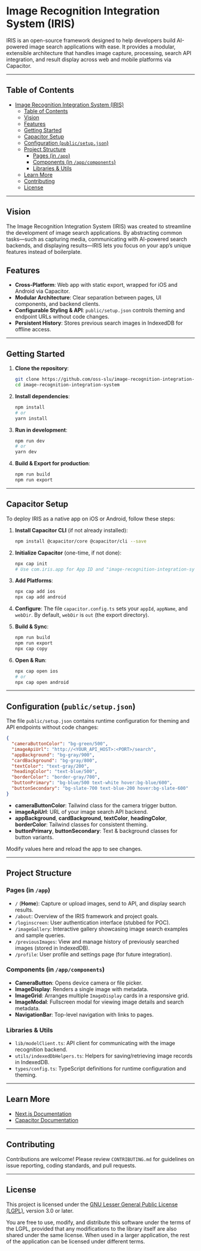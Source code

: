 # Image Recognition Integration System (IRIS)

IRIS is an open-source framework designed to help developers build AI-powered image search applications with ease. It provides a modular, extensible architecture that handles image capture, processing, search API integration, and result display across web and mobile platforms via Capacitor.

---

## Table of Contents

- [Image Recognition Integration System (IRIS)](#image-recognition-integration-system-iris)
  - [Table of Contents](#table-of-contents)
  - [Vision](#vision)
  - [Features](#features)
  - [Getting Started](#getting-started)
  - [Capacitor Setup](#capacitor-setup)
  - [Configuration (`public/setup.json`)](#configuration-publicsetupjson)
  - [Project Structure](#project-structure)
    - [Pages (in `/app`)](#pages-in-app)
    - [Components (in `/app/components`)](#components-in-appcomponents)
    - [Libraries \& Utils](#libraries--utils)
  - [Learn More](#learn-more)
  - [Contributing](#contributing)
  - [License](#license)

---

## Vision

The Image Recognition Integration System (IRIS) was created to streamline the development of image search applications. By abstracting common tasks—such as capturing media, communicating with AI-powered search backends, and displaying results—IRIS lets you focus on your app’s unique features instead of boilerplate.

## Features

- **Cross-Platform**: Web app with static export, wrapped for iOS and Android via Capacitor.
- **Modular Architecture**: Clear separation between pages, UI components, and backend clients.
- **Configurable Styling & API**: `public/setup.json` controls theming and endpoint URLs without code changes.
- **Persistent History**: Stores previous search images in IndexedDB for offline access.

---

## Getting Started

1. **Clone the repository**:

   ```sh
   git clone https://github.com/oss-slu/image-recognition-integration-system.git
   cd image-recognition-integration-system
   ```

2. **Install dependencies**:

   ```sh
   npm install
   # or
   yarn install
   ```

3. **Run in development**:

   ```sh
   npm run dev
   # or
   yarn dev
   ```

4. **Build & Export for production**:

   ```sh
   npm run build
   npm run export
   ```

---

## Capacitor Setup

To deploy IRIS as a native app on iOS or Android, follow these steps:

1. **Install Capacitor CLI** (if not already installed):

   ```sh
   npm install @capacitor/core @capacitor/cli --save
   ```

2. **Initialize Capacitor** (one-time, if not done):

   ```sh
   npx cap init
   # Use com.iris.app for App ID and "image-recognition-integration-system" for App Name
   ```

3. **Add Platforms**:

   ```sh
   npx cap add ios
   npx cap add android
   ```

4. **Configure**: The file `capacitor.config.ts` sets your `appId`, `appName`, and `webDir`. By default, `webDir` is `out` (the export directory).

5. **Build & Sync**:

   ```sh
   npm run build
   npm run export
   npx cap copy
   ```

6. **Open & Run**:

   ```sh
   npx cap open ios
   # or
   npx cap open android
   ```

---

## Configuration (`public/setup.json`)

The file `public/setup.json` contains runtime configuration for theming and API endpoints without code changes:

```json
{
  "cameraButtonColor": "bg-green/500",
  "imageApiUrl": "http://<YOUR_API_HOST>:<PORT>/search",
  "appBackground": "bg-gray/900",
  "cardBackground": "bg-gray/800",
  "textColor": "text-gray/200",
  "headingColor": "text-blue/500",
  "borderColor": "border-gray/700",
  "buttonPrimary": "bg-blue/500 text-white hover:bg-blue/600",
  "buttonSecondary": "bg-slate-700 text-blue-200 hover:bg-slate-600"
}
```

- **cameraButtonColor**: Tailwind class for the camera trigger button.
- **imageApiUrl**: URL of your image search API backend.
- **appBackground**, **cardBackground**, **textColor**, **headingColor**, **borderColor**: Tailwind classes for consistent theming.
- **buttonPrimary**, **buttonSecondary**: Text & background classes for button variants.

Modify values here and reload the app to see changes.

---

## Project Structure

### Pages (in `/app`)

- `/` (**Home**): Capture or upload images, send to API, and display search results.
- `/about`: Overview of the IRIS framework and project goals.
- `/loginscreen`: User authentication interface (stubbed for POC).
- `/imageGallery`: Interactive gallery showcasing image search examples and sample queries.
- `/previousImages`: View and manage history of previously searched images (stored in IndexedDB).
- `/profile`: User profile and settings page (for future integration).

### Components (in `/app/components`)

- **CameraButton**: Opens device camera or file picker.
- **ImageDisplay**: Renders a single image with metadata.
- **ImageGrid**: Arranges multiple `ImageDisplay` cards in a responsive grid.
- **ImageModal**: Fullscreen modal for viewing image details and search metadata.
- **NavigationBar**: Top-level navigation with links to pages.

### Libraries & Utils

- `lib/modelClient.ts`: API client for communicating with the image recognition backend.
- `utils/indexedDbHelpers.ts`: Helpers for saving/retrieving image records in IndexedDB.
- `types/config.ts`: TypeScript definitions for runtime configuration and theming.

---

## Learn More

- [Next.js Documentation](https://nextjs.org/docs)
- [Capacitor Documentation](https://capacitorjs.com/docs)

---

## Contributing

Contributions are welcome! Please review `CONTRIBUTING.md` for guidelines on issue reporting, coding standards, and pull requests.

---

## License

This project is licensed under the [GNU Lesser General Public License (LGPL)](https://www.gnu.org/licenses/lgpl-3.0.html), version 3.0 or later.

You are free to use, modify, and distribute this software under the terms of the LGPL, provided that any modifications to the library itself are also shared under the same license. When used in a larger application, the rest of the application can be licensed under different terms.
